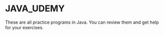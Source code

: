 # JAVA_UDEMY
These are all practice programs in Java. You can review them and get help for your exercises.
